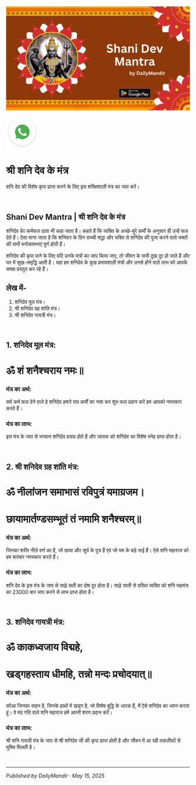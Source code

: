 <!-- Banner SVG -->
![Banner](https://raw.githubusercontent.com/anandwana001/content-repo/refs/heads/main/mantra/shanidev_mantra_banner.png)

<!-- Share & WhatsApp icons as SVG -->
<a href="https://api.whatsapp.com/send?text=Check%20out%20this%20article%20in%20the%20Hanuman%20Chalisa%20app%3A%20https%3A%2F%2Fwww.sattvikmitr.com%2Farticles%3FcontentUrl%3Dhttps%253A%252F%252Fraw.githubusercontent.com%252Fanandwana001%252Fcontent-repo%252Frefs%252Fheads%252Fmain%252Faarti%252Fganesh%252Fganesh_aarti_english.md%26title%3DGanesh%2520Aarti">
  <img src="https://raw.githubusercontent.com/anandwana001/content-repo/refs/heads/main/assets/ic_wtsapp_share_rounded.svg" alt="WhatsApp"/>
</a>

<br>



# श्री शनि देव के मंत्र
शनि देव की विशेष कृपा प्राप्त करने के लिए इस शक्तिशाली मंत्र का जाप करें।

<br>

## Shani Dev Mantra | श्री शनि देव के मंत्र
शनिदेव काे कर्मफल दाता भी कहा जाता है। कहते हैं कि व्यक्ति के अच्छे-बुरे कर्मों के अनुसार ही उन्हें फल देते हैं। ऐसा माना जाता है कि शनिवार के दिन सच्ची श्रद्धा और भक्ति से शनिदेव की पूजा करने वाले भक्तों की सभी मनोकामनाएं पूर्ण होती हैं।

शनिदेव की कृपा पाने के लिए यदि उनके मंत्रों का जाप किया जाए, तो जीवन के सभी दुख दूर हो जाते हैं और घर में सुख-समृद्धि आती है। यहां हम शनिदेव के कुछ प्रभावशाली मंत्रों और उनसे होने वाले लाभ को आपके समक्ष प्रस्तुत कर रहे हैं।

## लेख में-
1. शनिदेव मूल मंत्र।
2. श्री शनिदेव ग्रह शांति मंत्र।
3. श्री शनिदेव गायत्री मंत्र।

<br>

## 1. शनिदेव मूल मंत्र:

# **ॐ शं शनैश्चराय नमः॥**


### मंत्र का अर्थ:
सर्व कर्म फल देने वाले हे शनिदेव हमारे पाप कर्मों का नाश कर शुभ फल प्रदान करें हम आपको नमस्कार करते हैं।

### मंत्र का लाभ:
इस मंत्र के जाप से भगवान शनिदेव प्रसन्न होते हैं और जातक को शनिदेव का विशेष स्नेह प्राप्त होता है।


<br>

## 2. श्री शनिदेव ग्रह शांति मंत्र:

# **ॐ नीलांजन समाभासं रविपुत्रं यमाग्रजम।**
# **छायामार्तण्डसम्भूतं तं नमामि शनैश्चरम्॥**

### मंत्र का अर्थ:
जिनका शरीर नीले वर्ण का है, जो छाया और सूर्य के पुत्र हैं एवं जो यम के बड़े भाई हैं। ऐसे शनि महाराज को हम बारंबार नमस्कार करते हैं।

### मंत्र का लाभ:
शनि देव के इस मंत्र के जाप से साढ़े सती का दोष दूर होता है। साढ़े साती से ग्रसित व्यक्ति को शनि महामंत्र का 23000 बार जाप करने से लाभ प्राप्त होता है।

<br>

## 3. शनिदेव गायत्री मंत्र:
# **ॐ काकध्वजाय विद्महे,**
# **खड्गहस्ताय धीमहि, तन्नो मन्दः प्रचोदयात्॥**

### मंत्र का अर्थ:
कौआ जिनका वाहन है, जिनके हाथों में खड्ग है, जो विशेष बुद्धि के धारक हैं, मैं ऐसे शनिदेव का ध्यान करता हूं। वे मंद गति वाले शनि महाराज हमें अपनी शरण प्रदान करें।

### मंत्र का लाभ:
श्री शनि गायत्री मंत्र के जाप से श्री शनिदेव जी की कृपा प्राप्त होती है और जीवन में आ रही तकलीफों से मुक्ति मिलती है।


<br>

---

*Published by DailyMandir · May 15, 2025*
